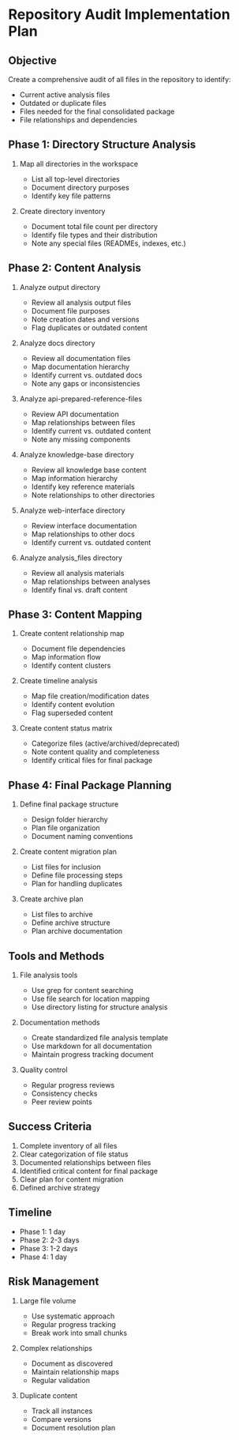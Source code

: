 # Repository Audit Implementation Plan

## Objective
Create a comprehensive audit of all files in the repository to identify:
- Current active analysis files
- Outdated or duplicate files
- Files needed for the final consolidated package
- File relationships and dependencies

## Phase 1: Directory Structure Analysis
1. Map all directories in the workspace
   - List all top-level directories
   - Document directory purposes
   - Identify key file patterns

2. Create directory inventory
   - Document total file count per directory
   - Identify file types and their distribution
   - Note any special files (READMEs, indexes, etc.)

## Phase 2: Content Analysis
1. Analyze output directory
   - Review all analysis output files
   - Document file purposes
   - Note creation dates and versions
   - Flag duplicates or outdated content

2. Analyze docs directory
   - Review all documentation files
   - Map documentation hierarchy
   - Identify current vs. outdated docs
   - Note any gaps or inconsistencies

3. Analyze api-prepared-reference-files
   - Review API documentation
   - Map relationships between files
   - Identify current vs. outdated content
   - Note any missing components

4. Analyze knowledge-base directory
   - Review all knowledge base content
   - Map information hierarchy
   - Identify key reference materials
   - Note relationships to other directories

5. Analyze web-interface directory
   - Review interface documentation
   - Map relationships to other docs
   - Identify current vs. outdated content

6. Analyze analysis_files directory
   - Review all analysis materials
   - Map relationships between analyses
   - Identify final vs. draft content

## Phase 3: Content Mapping
1. Create content relationship map
   - Document file dependencies
   - Map information flow
   - Identify content clusters

2. Create timeline analysis
   - Map file creation/modification dates
   - Identify content evolution
   - Flag superseded content

3. Create content status matrix
   - Categorize files (active/archived/deprecated)
   - Note content quality and completeness
   - Identify critical files for final package

## Phase 4: Final Package Planning
1. Define final package structure
   - Design folder hierarchy
   - Plan file organization
   - Document naming conventions

2. Create content migration plan
   - List files for inclusion
   - Define file processing steps
   - Plan for handling duplicates

3. Create archive plan
   - List files to archive
   - Define archive structure
   - Plan archive documentation

## Tools and Methods
1. File analysis tools
   - Use grep for content searching
   - Use file search for location mapping
   - Use directory listing for structure analysis

2. Documentation methods
   - Create standardized file analysis template
   - Use markdown for all documentation
   - Maintain progress tracking document

3. Quality control
   - Regular progress reviews
   - Consistency checks
   - Peer review points

## Success Criteria
1. Complete inventory of all files
2. Clear categorization of file status
3. Documented relationships between files
4. Identified critical content for final package
5. Clear plan for content migration
6. Defined archive strategy

## Timeline
- Phase 1: 1 day
- Phase 2: 2-3 days
- Phase 3: 1-2 days
- Phase 4: 1 day

## Risk Management
1. Large file volume
   - Use systematic approach
   - Regular progress tracking
   - Break work into small chunks

2. Complex relationships
   - Document as discovered
   - Maintain relationship maps
   - Regular validation

3. Duplicate content
   - Track all instances
   - Compare versions
   - Document resolution plan 